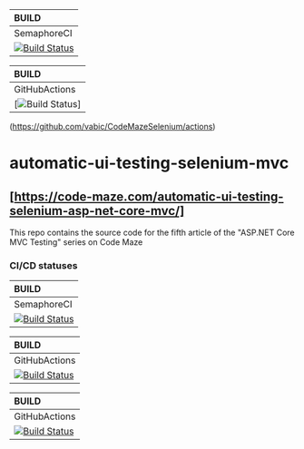 | BUILD |
|:----- |
|SemaphoreCI|
| [![Build Status](https://vabic.semaphoreci.com/badges/CodeMazeSelenium.svg?key=1db44441-6274-44b9-8df1-7767d407e5e1)](https://vabic.semaphoreci.com/badges/CodeMazeSelenium/branches/work.svg)

| BUILD |
|:----- |
|GitHubActions|
| [![Build Status](https://github.com/actions/CodeMazeSelenium/workflows/.NET%20Core%20Ubuntu%20Docker/badge.svg?branch=work)]
(https://github.com/vabic/CodeMazeSelenium/actions) 


# automatic-ui-testing-selenium-mvc

## [https://code-maze.com/automatic-ui-testing-selenium-asp-net-core-mvc/]

This repo contains the source code for the fifth article of the "ASP.NET Core MVC Testing" series on Code Maze

### CI/CD statuses

| BUILD       |
| :---------- |
| SemaphoreCI |
| [![Build Status](https://vabic.semaphoreci.com/badges/CodeMazeSelenium/branches/work.svg?key=1db44441-6274-44b9-8df1-7767d407e5e1)](https://vabic.semaphoreci.com/projects/CodeMazeSelenium?key=1db44441-6274-44b9-8df1-7767d407e5e1) |

| BUILD |
|:----- |
|GitHubActions|
| [![Build Status](https://github.com/vabic/CodeMazeSelenium/workflows/.github/workflows/ubuntu-docker.yml/badge.svg)](https://github.com/vabic/CodeMazeSelenium/actions) |

| BUILD |
|:----- |
|GitHubActions|
| [![Build Status](https://github.com/vabic/CodeMazeSelenium/workflows/.github/workflows/windows.yml/badge.svg)](https://github.com/vabic/CodeMazeSelenium/actions) |
